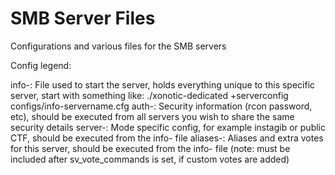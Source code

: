 # SMB Server Files
Configurations and various files for the SMB servers


Config legend:

info-: File used to start the server, holds everything unique to this specific server, start with something like: ./xonotic-dedicated +serverconfig configs/info-servername.cfg
auth-: Security information (rcon password, etc), should be executed from all servers you wish to share the same security details
server-: Mode specific config, for example instagib or public CTF, should be executed from the info- file
aliases-: Aliases and extra votes for this server, should be executed from the info- file (note: must be included after sv_vote_commands is set, if custom votes are added)